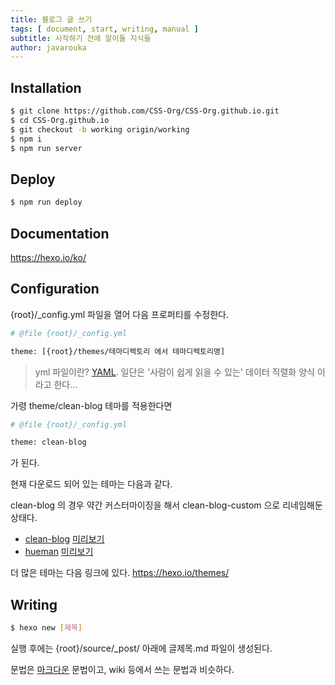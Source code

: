 ```yaml
---
title: 블로그 글 쓰기
tags: [ document, start, writing, manual ]
subtitle: 시작하기 전에 알이둘 지식들
author: javarouka
---
```


## Installation

```sh
$ git clone https://github.com/CSS-Org/CSS-Org.github.io.git
$ cd CSS-Org.github.io
$ git checkout -b working origin/working
$ npm i
$ npm run server
```

## Deploy

```sh
$ npm run deploy
```

## Documentation
https://hexo.io/ko/

## Configuration

{root}/_config.yml 파일을 열어 다음 프로퍼티를 수정한다.

```sh
# @file {root}/_config.yml

theme: [{root}/themes/테마디렉토리 에서 테마디렉토리명]
```

> yml 파일이란?
[YAML](https://ko.wikipedia.org/wiki/YAML). 일단은 '사람이 쉽게 읽을 수 있는' 데이터 직렬화 양식 이라고 한다...

가령 theme/clean-blog 테마를 적용한다면

```sh
# @file {root}/_config.yml

theme: clean-blog
```

가 된다.

현재 다운로드 되어 있는 테마는 다음과 같다.

clean-blog 의 경우 약간 커스터마이징을 해서 clean-blog-custom 으로 리네임해둔 상태다.

- [clean-blog](https://github.com/klugjo/hexo-theme-clean-blog) [미리보기](http://www.codeblocq.com/assets/projects/hexo-theme-clean-blog/)
- [hueman](https://github.com/ppoffice/hexo-theme-hueman) [미리보기](https://ppoffice.github.io/hexo-theme-hueman/)

더 많은 테마는 다음 링크에 있다.
https://hexo.io/themes/

## Writing

```sh
$ hexo new [제목]
```

실행 후에는 {root}/source/_post/ 아래에 글제목.md 파일이 생성된다.

문법은 [마크다운](http://daringfireball.net/projects/markdown/) 문법이고, wiki 등에서 쓰는 문법과 비슷하다.

